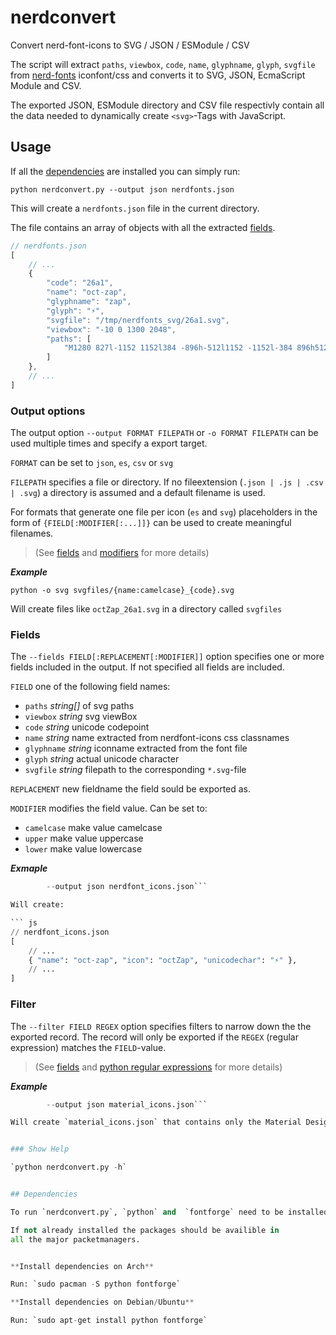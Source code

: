 # nerdconvert
Convert nerd-font-icons to SVG / JSON / ESModule / CSV

    
The script will extract `paths`, `viewbox`, `code`, `name`, `glyphname`,
`glyph`, `svgfile` from [nerd-fonts](https://github.com/ryanoasis/nerd-fonts)
iconfont/css and converts it to SVG, JSON, EcmaScript Module and CSV. 

The exported JSON, ESModule directory and CSV file respectivly contain
all the data needed to dynamically create `<svg>`-Tags with JavaScript.


## Usage

If all the [dependencies](#dependencies) are installed you can simply run:

`python nerdconvert.py --output json nerdfonts.json`

This will create a `nerdfonts.json` file in the current directory.

The file contains an array of objects with all the extracted [fields](#fields).

``` js
// nerdfonts.json
[
    // ...
    {
        "code": "26a1",
        "name": "oct-zap",
        "glyphname": "zap",
        "glyph": "⚡",
        "svgfile": "/tmp/nerdfonts_svg/26a1.svg",
        "viewbox": "-10 0 1300 2048",
        "paths": [
            "M1280 827l-1152 1152l384 -896h-512l1152 -1152l-384 896h512z"
        ]
    },
    // ...
]
```

### Output options


The output option `--output FORMAT FILEPATH` or `-o FORMAT FILEPATH`
can be used multiple times and specify a export target.

`FORMAT` can be set to `json`, `es`, `csv` or `svg`

`FILEPATH` specifies a file or directory.
If no fileextension (`.json | .js | .csv | .svg`) a directory is assumed
and a default filename is used.

For formats that generate one file per icon (`es` and `svg`)
placeholders in the form of `{FIELD[:MODIFIER[:...]]}` can be used
to create meaningful filenames.
> (See [fields](#fields) and [modifiers](#modifiers) for more details)

***Example***

`python -o svg svgfiles/{name:camelcase}_{code}.svg`

Will create files like `octZap_26a1.svg` in a directory called `svgfiles`


### Fields

The `--fields FIELD[:REPLACEMENT[:MODIFIER]]` option specifies one or more
fields included in the output. If not specified all fields are included.

`FIELD` one of the following field names:

* `paths` *string[]* of svg paths 
* `viewbox` *string* svg viewBox
* `code` *string* unicode codepoint
* `name` *string* name extracted from nerdfont-icons css classnames
* `glyphname` *string* iconname extracted from the font file
* `glyph` *string* actual unicode character 
* `svgfile` *string* filepath to the corresponding `*.svg`-file


`REPLACEMENT` new fieldname the field sould be exported as.

`MODIFIER` modifies the field value. Can be set to:

* `camelcase` make value camelcase
* `upper` make value uppercase
* `lower` make value lowercase

***Exmaple***

```python nerdconvert.py --fields name name:icon:camelcase glyph:unicodechar \
        --output json nerdfont_icons.json```

Will create:

``` js
// nerdfont_icons.json 
[
    // ...
    { "name": "oct-zap", "icon": "octZap", "unicodechar": "⚡" },
    // ...
]
```



### Filter 

The `--filter FIELD REGEX` option specifies filters to narrow down the 
the exported record. The record will only be exported if the `REGEX`
(regular expression) matches the `FIELD`-value.

> (See [fields](#fields) and
> [python regular expressions](https://docs.python.org/3/library/re.html)
> for more details)

***Example***

```python nerdconvert.py --filter name '^mdi' --filter \
        --output json material_icons.json```

Will create `material_icons.json` that contains only the Material Design Icons.


### Show Help

`python nerdconvert.py -h`


## Dependencies

To run `nerdconvert.py`, `python` and  `fontforge` need to be installed first.

If not already installed the packages should be availible in
all the major packetmanagers.


**Install dependencies on Arch**

Run: `sudo pacman -S python fontforge`

**Install dependencies on Debian/Ubuntu**

Run: `sudo apt-get install python fontforge`

